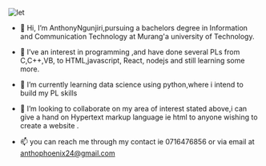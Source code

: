 
![let](https://github.com/AnthonyNgunjiri/AnthonyNgunjiri/assets/146926094/8940c19b-a4cc-40b1-9874-e2326317576b)
  
 - 👋 Hi, I’m AnthonyNgunjiri,pursuing a bachelors degree in Information 
     and Communication Technology at Murang'a university of Technology.
 - 👀 I’ve an interest in programming ,and have done several PLs from 
    C,C++,VB, to HTML,javascript, React, nodejs and still learning some more.
- 🌱 I’m currently learning data science using python,where 
    i intend to build my PL skills
 
- 💞️ I’m looking to collaborate on my area of interest stated above,i can give a hand  on Hypertext markup language ie html to anyone wishing to create a website .
- 📫 you can reach me through my contact ie 0716476856 or via email at anthophoenix24@gmail.com
<!---
AnthonyNgunjiri/AnthonyNgunjiri is a ✨ special ✨ repository because its `README.md` (this file) appears on your GitHub profile.
You can click the Preview link to take a look at your changes.
--->
